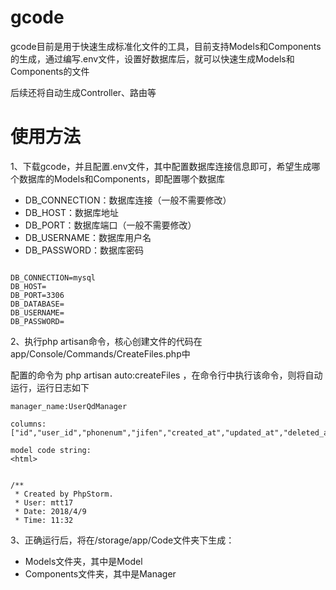 # gcode

gcode目前是用于快速生成标准化文件的工具，目前支持Models和Components的生成，通过编写.env文件，设置好数据库后，就可以快速生成Models和Components的文件

后续还将自动生成Controller、路由等

# 使用方法

1、下载gcode，并且配置.env文件，其中配置数据库连接信息即可，希望生成哪个数据库的Models和Components，即配置哪个数据库

* DB_CONNECTION：数据库连接（一般不需要修改）
* DB_HOST：数据库地址
* DB_PORT：数据库端口（一般不需要修改）
* DB_USERNAME：数据库用户名
* DB_PASSWORD：数据库密码

```

DB_CONNECTION=mysql
DB_HOST=
DB_PORT=3306
DB_DATABASE=
DB_USERNAME=
DB_PASSWORD=

```

2、执行php artisan命令，核心创建文件的代码在app/Console/Commands/CreateFiles.php中

配置的命令为 php artisan auto:createFiles ，在命令行中执行该命令，则将自动运行，运行日志如下

```
manager_name:UserQdManager

columns:
["id","user_id","phonenum","jifen","created_at","updated_at","deleted_at"]

model code string:
<html>


/**
 * Created by PhpStorm.
 * User: mtt17
 * Date: 2018/4/9
 * Time: 11:32
```


3、正确运行后，将在/storage/app/Code文件夹下生成：

* Models文件夹，其中是Model
* Components文件夹，其中是Manager


